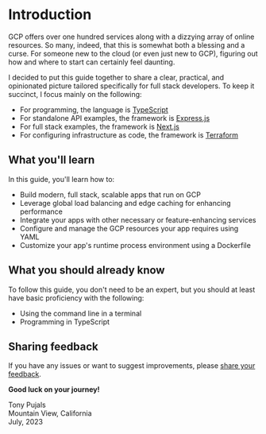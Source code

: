 # Introduction

GCP offers over one hundred services along with a dizzying array of online
resources. So many, indeed, that this is somewhat both a blessing and a curse.
For someone new to the cloud (or even just new to GCP), figuring out how and
where to start can certainly feel daunting.

I decided to put this guide together to share a clear, practical, and
opinionated picture tailored specifically for full stack developers. To keep it
succinct, I focus mainly on the following:

- For programming, the language is [TypeScript](https://www.typescriptlang.org/)
- For standalone API examples, the framework is [Express.js](https://expressjs.com/)
- For full stack examples, the framework is [Next.js](https://nextjs.org/)
- For configuring infrastructure as code, the framework is [Terraform](https://www.terraform.io/)

## What you'll learn

In this guide, you'll learn how to:

- Build modern, full stack, scalable apps that run on GCP
- Leverage global load balancing and edge caching for enhancing performance
- Integrate your apps with other necessary or feature-enhancing services
- Configure and manage the GCP resources your app requires using YAML
- Customize your app's runtime process environment using a Dockerfile

## What you should already know

To follow this guide, you don't need to be an expert, but you should at least
have basic proficiency with the following:

- Using the command line in a terminal
- Programming in TypeScript

## Sharing feedback

If you have any issues or want to suggest improvements, please
[share your feedback](https://github.com/subfuzion/typescript-on-gcp/issues/new?title=Feedback&labels=feedback).

**Good luck on your journey!**

Tony Pujals  
Mountain View, California  
July, 2023
